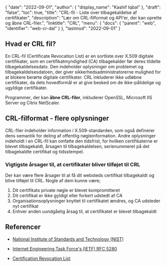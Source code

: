 {
  "date": "2022-09-01",
  "author": {
    "display_name": "Kashif Iqbal"
},
  "draft": "false",
  "toc": true,
  "title": "CRL-fil - Liste over tilbagekaldelse af certifikater",
  "description": "Lær om CRL-filformat og API'er, der kan oprette og åbne CRL-filer.",
  "linktitle": "CRL",
  "menu": {
    "docs": {
      "parent": "web",
      "identifier": "web-cr-dal"
}
},
  "lastmod": "2022-09-01"
}

## Hvad er CRL fil?

En CRL-fil (Certificate Revocation List) er en sortliste over X.509 digitale certifikater, som en certifikatmyndighed (CA) tilbagekalder før deres tildelte tilbagekaldelsesdato. Den indeholder oplysninger om problemet og tilbagekaldelsesdatoen, der giver sikkerhedsadministratorerne mulighed for at blokere berørte digitale certifikater. CRL inkluderer ikke udløbne certifikater, da dets hovedformål er at give besked om de ikke-pålidelige og ugyldige certifikater.

Programmer, der kan **åbne CRL-filer**, inkluderer OpenSSL, Microsoft IIS Server og Citrix NetScaler.

## CRL-filformat - flere oplysninger

CRL-filer indeholder information i X.509-standarden, som også definerer dens semantik for deling af offentlig nøgleinformation. Andre oplysninger indeholdt i en CRL-fil kan omfatte den tidsfrist, for hvilken certifikaterne er blevet tilbagekaldt, årsagen til tilbagekaldelsen, serienummeret på det tilbagekaldte certifikat og tidsstempel.


### Vigtigste årsager til, at certifikater bliver tilføjet til CRL

Der kan være flere årsager til at få dit websteds certifikat tilbagekaldt og blive tilføjet til CRL. Nogle af dem kunne være;

1. Dit certifikats private nøgle er blevet kompromitteret
1. Dit certifikat er ikke gyldigt eller forkert udstedt af CA
1. Organisationsoplysninger knyttet til certifikatet ændres, og CA udsteder nyt certifikat
1. Enhver anden uundgåelig årsag til, at certifikatet er blevet tilbagekaldt

## Referencer

* [National Institute of Standards and Technology (NIST)](https://csrc.nist.gov/glossary/term/CRL)

* [Internet Engineering Task Force's (IETF) RFC 5280](https://tools.ietf.org/html/rfc5280)

* [Certification Revocation List](https://en.wikipedia.org/wiki/Certificate_revocation_list)



